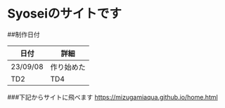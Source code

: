 # Syoseiのサイトです<br>
##制作日付<br>

| 日付 | 詳細 |
----|---- 
| 23/09/08 | 作り始めた |
| TD2 | TD4 |<br>

###下記からサイトに飛べます
https://mizugamiaqua.github.io/home.html
